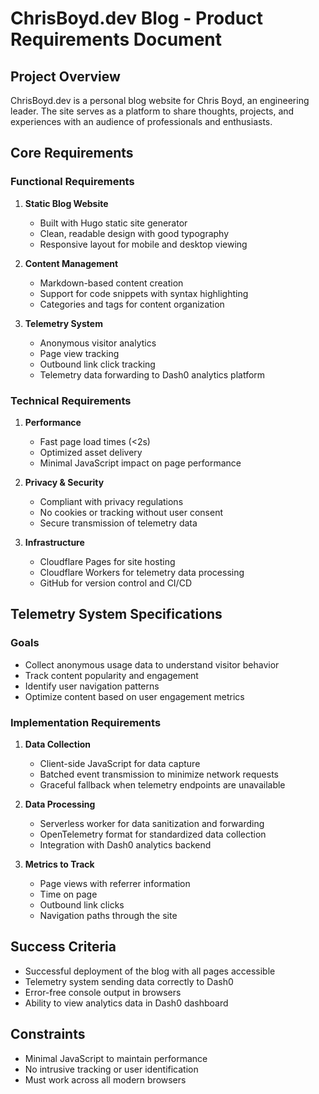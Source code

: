 # ChrisBoyd.dev Blog - Product Requirements Document

## Project Overview
ChrisBoyd.dev is a personal blog website for Chris Boyd, an engineering leader. The site serves as a platform to share thoughts, projects, and experiences with an audience of professionals and enthusiasts.

## Core Requirements

### Functional Requirements
1. **Static Blog Website**
   - Built with Hugo static site generator
   - Clean, readable design with good typography
   - Responsive layout for mobile and desktop viewing

2. **Content Management**
   - Markdown-based content creation
   - Support for code snippets with syntax highlighting
   - Categories and tags for content organization

3. **Telemetry System**
   - Anonymous visitor analytics
   - Page view tracking
   - Outbound link click tracking
   - Telemetry data forwarding to Dash0 analytics platform

### Technical Requirements
1. **Performance**
   - Fast page load times (<2s)
   - Optimized asset delivery
   - Minimal JavaScript impact on page performance

2. **Privacy & Security**
   - Compliant with privacy regulations
   - No cookies or tracking without user consent
   - Secure transmission of telemetry data

3. **Infrastructure**
   - Cloudflare Pages for site hosting
   - Cloudflare Workers for telemetry data processing
   - GitHub for version control and CI/CD

## Telemetry System Specifications

### Goals
- Collect anonymous usage data to understand visitor behavior
- Track content popularity and engagement
- Identify user navigation patterns
- Optimize content based on user engagement metrics

### Implementation Requirements
1. **Data Collection**
   - Client-side JavaScript for data capture
   - Batched event transmission to minimize network requests
   - Graceful fallback when telemetry endpoints are unavailable

2. **Data Processing**
   - Serverless worker for data sanitization and forwarding
   - OpenTelemetry format for standardized data collection
   - Integration with Dash0 analytics backend

3. **Metrics to Track**
   - Page views with referrer information
   - Time on page
   - Outbound link clicks
   - Navigation paths through the site

## Success Criteria
- Successful deployment of the blog with all pages accessible
- Telemetry system sending data correctly to Dash0
- Error-free console output in browsers
- Ability to view analytics data in Dash0 dashboard

## Constraints
- Minimal JavaScript to maintain performance
- No intrusive tracking or user identification
- Must work across all modern browsers 
